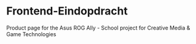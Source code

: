 # Frontend-Eindopdracht
Product page for the Asus ROG Ally - School project for Creative Media & Game Technologies
